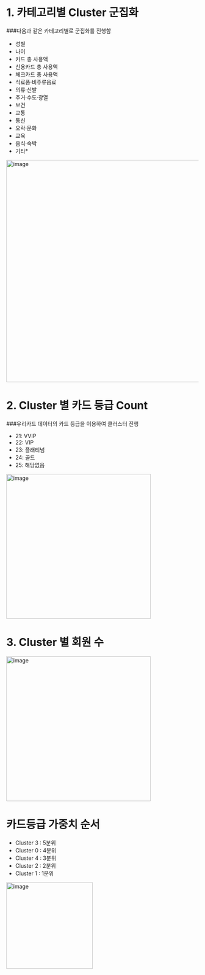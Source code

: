 # 1. 카테고리별 Cluster 군집화
###다음과 같은 카테고리별로 군집화를 진행함 
- 성별
- 나이
- 카드 총 사용액
- 신용카드 총 사용액
- 체크카드 총 사용액
- 식료품·비주류음료
- 의류·신발
- 주거·수도·광열
- 보건
- 교통
- 통신
- 오락·문화
- 교육
- 음식·숙박
- 기타*

<img width="580" alt="image" src="https://github.com/user-attachments/assets/adc381cd-fd94-4200-a75c-3529269f8e36">

# 2. Cluster 별 카드 등급 Count
###우리카드 데이터의 카드 등급을 이용하여 클러스터 진행
- 21: VVIP
- 22: VIP
- 23: 플래티넘
- 24: 골드
- 25: 해당없음 

<img width="378" alt="image" src="https://github.com/user-attachments/assets/baaa7ea2-6f43-4423-b449-a67459bce801">

# 3. Cluster 별 회원 수


<img width="378" alt="image" src="https://github.com/user-attachments/assets/a221a707-d196-4f04-bdfa-997f9a9a600d">

# 카드등급 가중치 순서

- Cluster 3 : 5분위
- Cluster 0 : 4분위
- Cluster 4 : 3분위
- Cluster 2 : 2분위
- Cluster 1 : 1분위

<img width="226" alt="image" src="https://github.com/user-attachments/assets/85e6b22f-940a-4308-bbfb-462901b07b96">

